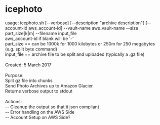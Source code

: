 # icephoto

usage: icephoto.sh [--verbose] [--description \"archive description\"] [--account-id aws_account-id] --vault-name aws_vault-name --size part_size[k|m] --filename input_file<br />
aws_account-id if blank will be '-'<br />
part_size == can be 1000k for 1000 kilobytes or 250m for 250 megabytes (e.g. split byte command)<br />
input_file == archive file to be split and uploaded (typically a .gz file)<br />
<br />
Created: 5 March 2017<br />
<br />
Purpose: <br />
Split gz file into chunks<br />
Send Photo Archives up to Amazon Glacier<br />
Returns verbose output to stdout<br />
<br />
Actions:<br />
-- Cleanup the output so that it json compliant<br />
-- Error handling on the AWS Side<br />
-- Account Setup on AWS Side?<br />
<br />
